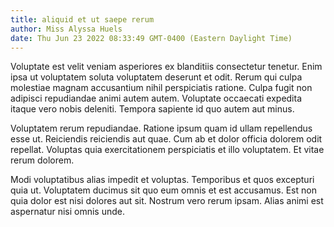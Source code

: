 ```yaml
---
title: aliquid et ut saepe rerum
author: Miss Alyssa Huels
date: Thu Jun 23 2022 08:33:49 GMT-0400 (Eastern Daylight Time)
---
```

Voluptate est velit veniam asperiores ex blanditiis consectetur tenetur. Enim ipsa ut voluptatem soluta voluptatem deserunt et odit. Rerum qui culpa molestiae magnam accusantium nihil perspiciatis ratione. Culpa fugit non adipisci repudiandae animi autem autem. Voluptate occaecati expedita itaque vero nobis deleniti. Tempora sapiente id quo autem aut minus.

 Voluptatem rerum repudiandae. Ratione ipsum quam id ullam repellendus esse ut. Reiciendis reiciendis aut quae. Cum ab et dolor officia dolorem odit repellat. Voluptas quia exercitationem perspiciatis et illo voluptatem. Et vitae rerum dolorem.

 Modi voluptatibus alias impedit et voluptas. Temporibus et quos excepturi quia ut. Voluptatem ducimus sit quo eum omnis et est accusamus. Est non quia dolor est nisi dolores aut sit. Nostrum vero rerum ipsam. Alias animi est aspernatur nisi omnis unde.